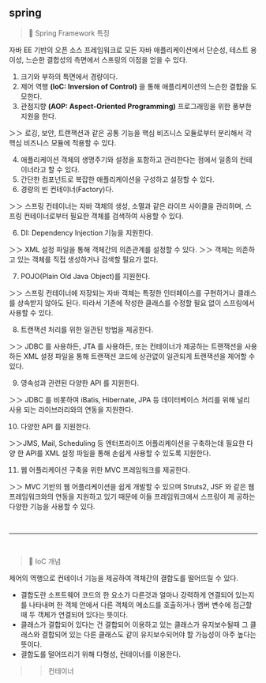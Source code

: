 ## spring 

> 🌱 Spring Framework 특징

자바 EE 기반의 오픈 소스 프레임워크로 모든 자바 애플리케이션에서 단순성, 테스트 용이성, 느슨한 결합성의 측면에서 스프링의 이점을 얻을 수 있다.
1. 크기와 부하의 특면에서 경량이다.
2. 제어 역행  **(IoC: Inversion of Control)** 을 통해 애플리케이션의 느슨한 결합을 도모한다.
3. 관점지향 **(AOP: Aspect-Oriented Programming)** 프로그래밍을 위한 풍부한 지원을 한다.

＞＞ 로깅, 보안, 트랜잭션과 같은 공통 기능을 핵심 비즈니스 모듈로부터 분리해서 각 핵심 비즈니스 모듈에 적용할 수 있다.

4. 애플리케이션 객체의 생명주기와 설정을 포함하고 관리한다는 점에서 일종의 컨테이너라고 할 수 있다.
5. 간단한 컴포넌트로 복잡한 애플리케이션을 구성하고 설정할 수 있다.
6. 경량의 빈 컨테이너(Factory)다.

＞＞ 스프링 컨테이너는 자바 객체의 생성, 소멸과 같은 라이프 사이클을 관리하며, 스프링 컨테이너로부터 필요한 객체를 검색하여 사용할 수 있다.

6. DI: Dependency Injection 기능을 지원한다.

＞＞ XML 설정 파일을 통해 객체간의 의존관계를 설정할 수 있다.
＞＞ 객체는 의존하고 있는 객체를 직접 생성하거나 검색할 필요가 없다.

7. POJO(Plain Old Java Object)를 지원한다.

＞＞ 스프링 컨테이너에 저장되는 자바 객체는 특정한 인터페이스를 구현하거나 클래스를 상속받지 않아도 된다. 따라서 기존에 작성한 클래스를 수정할 필요 없이 스프링에서 사용할 수 있다.

8. 트랜잭션 처리를 위한 일관된 방법을 제공한다.

＞＞ JDBC 를 사용하든, JTA 를 사용하든, 또는 컨테이너가 제공하는 트랜잭션을 사용하든 XML 설정 파일을 통해 트랜잭션 코드에 상관없이 일관되게 트랜잭션을 제어할 수 있다.

9. 영속성과 관련된 다양한 API 를 지원한다.

＞＞ JDBC 를 비롯하여 iBatis, Hibernate, JPA 등 데이터베이스 처리를 위해 널리 사용 되는 라이브러리와의 연동을 지원한다.

10. 다양한 API 를 지원한다.

＞＞JMS, Mail, Scheduling 등 엔터프라이즈 어플리케이션을 구축하는데 필요한 다양 한 API를 XML 설정 파일을 통해 손쉽게 사용할 수 있도록 지원한다.

11. 웹 어플리케이션 구축을 위한 MVC 프레임워크를 제공한다.

＞＞ MVC 기반의 웹 어플리케이션을 쉽게 개발할 수 있으며 Struts2, JSF 와 같은 웹 프레임워크와의 연동을 지원하고 있기 때문에 이들 프레임워크에서 스프링이 제 공하는 다양한 기능을 사용할 수 있다.

<br>
<hr>
<br>

> 🔧 IoC 개념

제어의 역행으로 컨테이너 기능을 제공하여 객체간의 결합도를 떨어뜨릴 수 있다.
- 결합도란 소프트웨어 코드의 한 요소가 다른것과 얼마나 강력하게 연결되어 있는지를 나타내며 한 객체 안에서 다른 객체의 메소드를 호출하거나 멤버 변수에 접근할 때 두 객체가 연결되어 있다는 뜻이다.
- 클래스가 결합되어 있다는 건 결합되어 이용하고 있는 클래스가 유지보수될때 그 클래스와 결합되어 있는 다른 클래스도 같이 유지보수되어야 할 가능성이 아주 높다는 뜻이다. 
- 결합도를 떨어뜨리기 위해 다형성, 컨테이너를 이용한다.

>> 컨테이너
